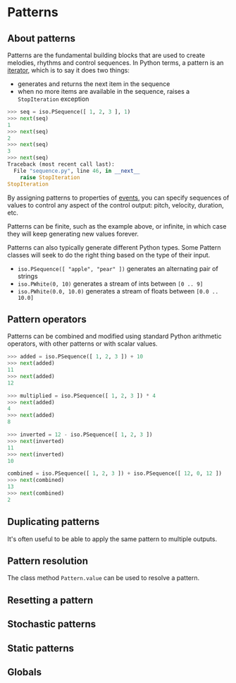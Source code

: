 # Patterns

## About patterns

Patterns are the fundamental building blocks that are used to create melodies, rhythms and control sequences.
In Python terms, a pattern is an [iterator](https://wiki.python.org/moin/Iterator), which is to say it does two things:

 - generates and returns the next item in the sequence
 - when no more items are available in the sequence, raises a `StopIteration` exception

```python
>>> seq = iso.PSequence([ 1, 2, 3 ], 1)
>>> next(seq)
1
>>> next(seq)
2
>>> next(seq)
3
>>> next(seq)
Traceback (most recent call last):
  File "sequence.py", line 46, in __next__
    raise StopIteration
StopIteration
```

By assigning patterns to properties of [events](events/index.md), you can specify sequences of values to control any aspect of the control output: pitch, velocity, duration, etc.    

Patterns can be finite, such as the example above, or infinite, in which case they will keep generating new values forever.

Patterns can also typically generate different Python types. Some Pattern classes will seek to do the right thing based on the type of their input.

 - `iso.PSequence([ "apple", "pear" ])` generates an alternating pair of strings
 - `iso.PWhite(0, 10)` generates a stream of ints between `[0 .. 9]`
 - `iso.PWhite(0.0, 10.0)` generates a stream of floats between `[0.0 .. 10.0]`

## Pattern operators

Patterns can be combined and modified using standard Python arithmetic operators, with other patterns or with scalar values.

```python
>>> added = iso.PSequence([ 1, 2, 3 ]) + 10
>>> next(added)
11
>>> next(added)
12

>>> multiplied = iso.PSequence([ 1, 2, 3 ]) * 4
>>> next(added)
4
>>> next(added)
8

>>> inverted = 12 - iso.PSequence([ 1, 2, 3 ])
>>> next(inverted)
11
>>> next(inverted)
10

combined = iso.PSequence([ 1, 2, 3 ]) + iso.PSequence([ 12, 0, 12 ])
>>> next(combined)
13
>>> next(combined)
2
```

## Duplicating patterns

It's often useful to be able to apply the same pattern to multiple outputs.  

## Pattern resolution

The class method `Pattern.value` can be used to resolve a pattern. 

## Resetting a pattern

## Stochastic patterns

## Static patterns

## Globals

